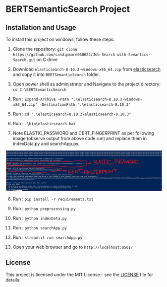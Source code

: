 # BERTSemanticSearch Project


 

## Installation and Usage

To install this project on windows, follow these steps:

1. Clone the repository: `git clone https://github.com/sandipmore060622/Job-Search-with-Semantics-Search.git` on C drive


2. Download `elasticsearch-8.10.3-windows-x86_64.zip` from 
[elasticsearch](https://artifacts.elastic.co/downloads/elasticsearch/elasticsearch-8.10.3-windows-x86_64.zip)
 and copy it into `BERTSemanticSearch` folder.


3. Open power shell as administrator and Navigate to the project directory: `cd C:\BERTSemanticSearch`


4. Run : `Expand-Archive -Path ".\elasticsearch-8.10.3-windows-x86_64.zip" -DestinationPath ".\elasticsearch-8.10.3"`


5. Run : `cd ".\elasticsearch-8.10.3\elasticsearch-8.10.3"`


6. Run : `.\bin\elasticsearch.bat`


7. Note ELASTIC_PASSWORD and CERT_FINGERPRINT as per following image (observe output from above code run) and replace them in indexData.py and searchApp.py.


![My Image](creds.jpg)

8. Run : `pip install -r requirements.txt`
 

9. Run : `python preprocessing.py` 


10. Run : `python indexData.py`


11. Run : `python searchApp.py`


12. Run : `streamlit run searchApp.py`



13. Open your web browser and go to `http://localhost:8501/`




## License

This project is licensed under the MIT License - see the [LICENSE](LICENSE) file for details.
